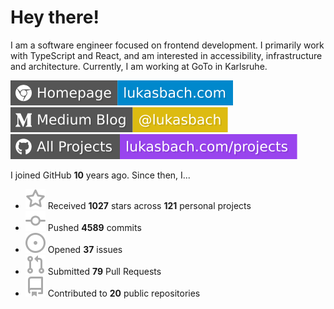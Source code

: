 # Hey there!

I am a software engineer focused on frontend development. I primarily work with TypeScript and React, and am interested in accessibility, infrastructure and architecture. Currently, I am working at GoTo in Karlsruhe.

[![Homepage](./icons/homepage.svg)](https://lukasbach.com)
[![Medium Blog](./icons/medium.svg)](https://medium.com/@lukasbach)
[![My Projects](./icons/projects.svg)](https://lukasbach.com/projects)

I joined GitHub **10** years ago. Since then, I...

- ![](./icons/star.svg) Received **1027** stars across **121** personal projects
- ![](./icons/commit.svg) Pushed **4589** commits
- ![](./icons/issues.svg) Opened **37** issues
- ![](./icons/pr.svg) Submitted **79** Pull Requests
- ![](./icons/repo.svg) Contributed to **20** public repositories
